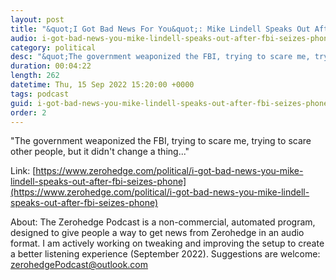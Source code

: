 ```yaml
---
layout: post
title: "&quot;I Got Bad News For You&quot;: Mike Lindell Speaks Out After FBI Seizes Phone"
audio: i-got-bad-news-you-mike-lindell-speaks-out-after-fbi-seizes-phone-0
category: political
desc: "&quot;The government weaponized the FBI, trying to scare me, trying to scare other people, but it didn't change a thing...&quot;"
duration: 00:04:22
length: 262
datetime: Thu, 15 Sep 2022 15:20:00 +0000
tags: podcast
guid: i-got-bad-news-you-mike-lindell-speaks-out-after-fbi-seizes-phone-0
order: 2
---
```

&quot;The government weaponized the FBI, trying to scare me, trying to scare other people, but it didn't change a thing...&quot;

Link: [https://www.zerohedge.com/political/i-got-bad-news-you-mike-lindell-speaks-out-after-fbi-seizes-phone](https://www.zerohedge.com/political/i-got-bad-news-you-mike-lindell-speaks-out-after-fbi-seizes-phone)

About: The Zerohedge Podcast is a non-commercial, automated program, designed to give people a way to get news from Zerohedge in an audio format.  I am actively working on tweaking and improving the setup to create a better listening experience (September 2022).  Suggestions are welcome: [zerohedgePodcast@outlook.com](mailto:zerohedgePodcast@outlook.com)